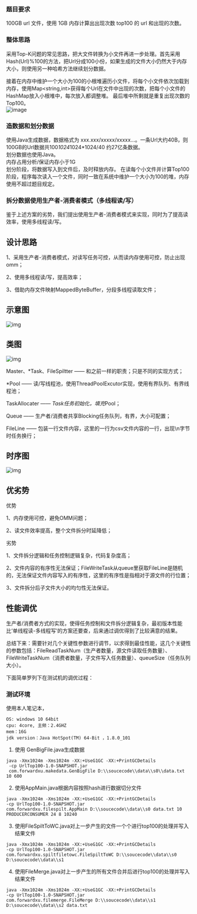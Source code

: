 ### **题目要求**</br>
100GB url 文件，使用 1GB 内存计算出出现次数 top100 的 url 和出现的次数。</br>
### **整体思路**</br>
采用Top-K问题的常见思路，把大文件转换为小文件再进一步处理。首先采用Hash(Url)%100的方法，把Url分成100小份，如果生成的文件大小仍然大于内存大小，则使用另一种哈希方法继续划分数据。</br>

接着在内存中维护一个大小为100的小根堆遍历小文件，将每个小文件依次加载到内存，使用Map<string,int>获得每个Url在文件中出现的次数，把每个小文件的HashMap放入小根堆中，每次放入都调整堆。
最后堆中所剩就是重复出现次数的Top100。</br>
![image](https://github.com/XuQianJin-Stars/UrlTop100/blob/master/pics/Top100Url.png)

### **造数据和划分数据**</br>
使用Java生成数据，数据格式为 xxx.xxx/xxxxx/xxxxx…。一条Url大约40B，则100GB的Url数据共100*1024*1024*1024/40 约27亿条数据。</br>
划分数据也使用Java。</br>
内存占用分析/保证内存小于1G</br>
划分阶段，将数据写入到文件后，及时释放内存。
在读每个小文件并计算Top100阶段，程序每次读入一个文件，同时一致在系统中维护一个大小为100的堆，内存使用不超过题目规定。</br>
### **拆分数据使用生产者-消费者模式（多线程读/写）**</br>

鉴于上述方案的劣势，我们提出使用生产者-消费者模式来实现，同时为了提高读效率，使用多线程读/写。

## 设计思路

1、采用生产者-消费者模式，对读写任务可控，从而读内存使用可控，防止出现omm；

2、使用多线程读/写，提高效率；

3、借助内存文件映射MappedByteBuffer，分段多线程读取文件；

## 示意图

 ![img](https://github.com/XuQianJin-Stars/UrlTop100/blob/master/pics/849051-20170521110059322-1730309386.png)

## 类图

![img](https://github.com/XuQianJin-Stars/UrlTop100/blob/master/pics/849051-20170521110108869-958193079.png)

Master、*Task、FileSpiltter —— 和之前一样的职责；只是不同的实现方式；

*Pool —— 读/写线程池，使用ThreadPoolExcutor实现，使用有界队列、有界线程池；

TaskAllocater —— *Task任务初始化，填充*Pool；

Queue —— 生产者/消费者共享Blocking任务队列，有界，大小可配置；

FileLine —— 包装一行文件内容，这里的一行为csv文件内容的一行，出现\n字节时任务换行；

## 时序图

![img](https://github.com/XuQianJin-Stars/UrlTop100/blob/master/pics/849051-20170521110608838-981702885.png)

## 优劣势

优势

1、内存使用可控，避免OMM问题；

2、读文件效率提高，整个文件拆分时延降低；

劣势

1、文件拆分逻辑和任务控制逻辑复杂，代码复杂度高；

2、文件内容的有序性无法保证；FileWriteTask从queue里获取FileLine是随机的，无法保证文件内容写入的有序性，这里的有序性是指相对于源文件的行位置；

3、文件拆分后子文件大小的均匀性无法保证。

## 性能调优

生产者/消费者方式的实现，使得任务控制和文件拆分逻辑复杂，最初版本性能比‘单线程读-多线程写’的方案还要查，后来通过调优得到了比较满意的结果。

总结下来：需要针对几个关键性参数进行调节，以求得到最佳性能，这几个关键性的参数包括：FileReadTaskNum（生产者数量，源文件读取任务数量）、FileWriteTaskNum（消费者数量，子文件写入任务数量）、queueSize（任务队列大小）。

下面简单罗列下在测试机的调优过程：

### **测试环境**</br>
使用本人笔记本，
```
OS: windows 10 64bit
cpu: 4core, 主频：2.4GHZ
mem：16G
jdk version：Java HotSpot(TM) 64-Bit ，1.8.0_101
```
1. 使用 GenBigFile.java生成数据
```
java -Xmx1024m -Xms1024m -XX:+UseG1GC -XX:+PrintGCDetails 
 -cp UrlTop100-1.0-SNAPSHOT.jar 
 com.forwardxu.makedata.GenBigFile D:\\soucecode\\data\\s0\\data.txt 10 600
```
2. 使用AppMain.java根据内容按照hash进行数据切分文件
```
java -Xmx1024m -Xms1024m -XX:+UseG1GC -XX:+PrintGCDetails  
-cp UrlTop100-1.0-SNAPSHOT.jar 
com.forwardxu.filespilt.AppMain D:\\soucecode\\data\\s0 data.txt 10 PRODUCERCONSUMER 24 8 10240
```
3. 使用FileSpiltToWC.java对上一步产生的文件一个个进行top100的处理并写入结果文件
```
java -Xmx1024m -Xms1024m -XX:+UseG1GC -XX:+PrintGCDetails  
-cp UrlTop100-1.0-SNAPSHOT.jar 
com.forwardxu.spiltfiletowc.FileSpiltToWC D:\\soucecode\\data\\s0 D:\soucecode\\data\\s1
```
4. 使用FileMerge.java对上一步产生的所有文件合并后进行top100的处理并写入结果文件
```
java -Xmx1024m -Xms1024m -XX:+UseG1GC -XX:+PrintGCDetails  
-cp UrlTop100-1.0-SNAPSHOT.jar 
com.forwardxu.filemerge.FileMerge D:\\soucecode\\data\\s1 D:\soucecode\\data\\s2 data.txt
```

